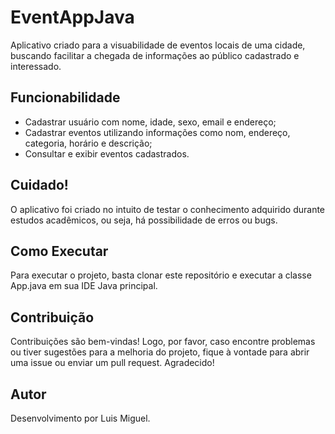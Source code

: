 # EventAppJava

Aplicativo criado para a visuabilidade de eventos locais de uma cidade, buscando facilitar a chegada de informações ao público cadastrado e interessado.

## Funcionabilidade

- Cadastrar usuário com nome, idade, sexo, email e endereço;
- Cadastrar eventos utilizando informações como nom, endereço, categoria, horário e descrição;
- Consultar e exibir eventos cadastrados.

## Cuidado!

O aplicativo foi criado no intuito de testar o conhecimento adquirido durante estudos acadêmicos, ou seja, há possibilidade de erros ou bugs.

## Como Executar
Para executar o projeto, basta clonar este repositório e executar a classe App.java em sua IDE Java principal.

## Contribuição
Contribuições são bem-vindas! Logo, por favor, caso encontre problemas ou tiver sugestões para a melhoria do projeto, fique à vontade para abrir uma issue ou enviar um pull request. Agradecido!

## Autor
Desenvolvimento por Luis Miguel.
